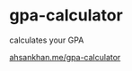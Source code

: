 # gpa-calculator
calculates your GPA

<a href="https://ahsankhan.me/gpa-calculator">ahsankhan.me/gpa-calculator</a>

